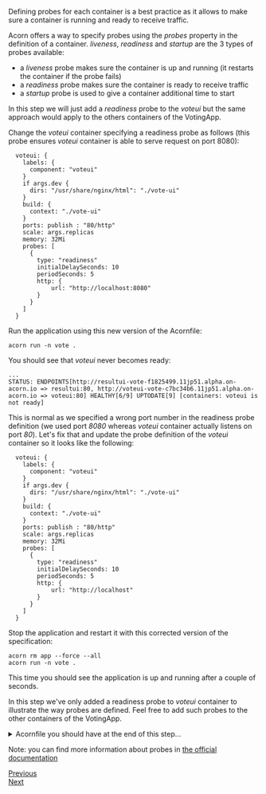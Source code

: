 Defining probes for each container is a best practice as it allows to make sure a container is running and ready to receive traffic.

Acorn offers a way to specify probes using the *probes* property in the definition of a container. *liveness*, *readiness* and *startup* are the 3 types of probes available:
- a *liveness* probe makes sure the container is up and running (it restarts the container if the probe fails)
- a *readiness* probe makes sure the container is ready to receive traffic
- a *startup* probe is used to give a container additional time to start 

In this step we will just add a *readiness* probe to the *voteui* but the same approach would apply to the others containers of the VotingApp.

Change the *voteui* container specifying a readiness probe as follows (this probe ensures *voteui* container is able to serve request on port 8080):

```
  voteui: {
    labels: {
      component: "voteui"
    }
    if args.dev {
      dirs: "/usr/share/nginx/html": "./vote-ui"
    }
    build: {
      context: "./vote-ui"
    }
    ports: publish : "80/http"
    scale: args.replicas
    memory: 32Mi
    probes: [
      {
        type: "readiness"
        initialDelaySeconds: 10
        periodSeconds: 5
        http: {
            url: "http://localhost:8080"
        }
      }
    ]
  }
```

Run the application using this new version of the Acornfile:

```
acorn run -n vote .
```

You should see that *voteui* never becomes ready:

```
...
STATUS: ENDPOINTS[http://resultui-vote-f1825499.11jp51.alpha.on-acorn.io => resultui:80, http://voteui-vote-c7bc34b6.11jp51.alpha.on-acorn.io => voteui:80] HEALTHY[6/9] UPTODATE[9] [containers: voteui is not ready]
```

This is normal as we specified a wrong port number in the readiness probe definition (we used port *8080* whereas *voteui* container actually listens on port *80*). Let's fix that and update the probe definition of the *voteui* container so it looks like the following:

```
  voteui: {
    labels: {
      component: "voteui"
    }
    if args.dev {
      dirs: "/usr/share/nginx/html": "./vote-ui"
    }
    build: {
      context: "./vote-ui"
    }
    ports: publish : "80/http"
    scale: args.replicas
    memory: 32Mi
    probes: [
      {
        type: "readiness"
        initialDelaySeconds: 10
        periodSeconds: 5
        http: {
            url: "http://localhost"
        }
      }
    ]
  }
```

Stop the application and restart it with this corrected version of the specification:

```
acorn rm app --force --all
acorn run -n vote .
```

This time you should see the application is up and running after a couple of seconds.

In this step we've only added a readiness probe to *voteui* container to illustrate the way probes are defined. Feel free to add such probes to the other containers of the VotingApp.

<details>
  <summary markdown="span">Acornfile you should have at the end of this step...</summary>
labels: {
    application: "votingapp"
}
args: {
    replicas: 3
}
profiles: {
    dev: {
        replicas: 1
    }
    test: {
        replicas: 2
    }
}
containers: {
  voteui: {
    labels: {
      component: "voteui"
    }
    if args.dev {
      dirs: "/usr/share/nginx/html": "./vote-ui"
    }
    build: {
      context: "./vote-ui"
    }
    ports: publish : "80/http"
    scale: args.replicas
    memory: 32Mi
    probes: [
      {
        type: "readiness"
        initialDelaySeconds: 10
        periodSeconds: 5
        http: {
            url: "http://localhost"
        }
      }
    ]
  }
  vote: {
    labels: {
      component: "vote"
    }
    build: {
      target: std.ifelse(args.dev, "dev", "production")
      context: "./vote"
    }
    if args.dev {
      dirs: {
          "/app": "./vote"
      }
    }
    ports: "5000/http"
    memory: 128Mi
  }
  redis: {
    labels: {
      component: "redis"
    }
    image: "redis:7.0.5-alpine3.16"
    ports: "6379/tcp"
    dirs: {
      if !args.dev {
        "/data": "volume://redis"
      }
    }
    memory: 32Mi
  }
  worker: {
    labels: {
      component: "worker"
    }
    build: "./worker/go"
    env: {
     "POSTGRES_USER": "secret://db-creds/username"
     "POSTGRES_PASSWORD": "secret://db-creds/password"
    }
    memory: 32Mi
  }
  db: {
    labels: {
      component: "db"
    }
    image: "postgres:15.0-alpine3.16"
    ports: "5432/tcp"
    env: {
      "POSTGRES_USER": "secret://db-creds/username"
      "POSTGRES_PASSWORD": "secret://db-creds/password"
    }
    dirs: {
      if !args.dev {
        "/var/lib/postgresql/data": "volume://db"
      }
    }
    memory: 128Mi
  }
  result: {
    labels: {
      component: "result"
    }
    build: {
      target: std.ifelse(args.dev, "dev", "production")
      context: "./result"
    }
    if args.dev {
      dirs: {
          "/app": "./result"
      }
    }   
    ports: "5000/http"
    env: {
      "POSTGRES_USER": "secret://db-creds/username"
      "POSTGRES_PASSWORD": "secret://db-creds/password"
    }
    memory: 128Mi
  }
  resultui: {
    labels: {
      component: "resultui"
    }
    build: {
      target: std.ifelse(args.dev, "dev", "production")
      context: "./result-ui"
    }
    if args.dev {
      dirs: {
        "/app": "./result-ui"
      }
    } 
    ports: publish : "80/http"
    if ! args.dev {
      memory: 32Mi
    }
  }
}
secrets: {
    "db-creds": {
        type: "basic"
        data: {
            username: ""
            password: ""
        }
    }
}
volumes: {
  if !args.dev {
    "db": {
        size: "100M"
    }
    "redis": {
        size: "100M"
    }
  }
}
<pre>

</pre>
</details>

Note: you can find more information about probes in [the official documentation](https://docs.acorn.io/authoring/containers#probes)

[Previous](./constraints.md)  
[Next](./job.md)